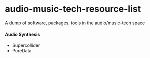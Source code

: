 # audio-music-tech-resource-list
A dump of software, packages, tools in the audio/music-tech space

#### Audio Synthesis
- Supercollider
- PureData
